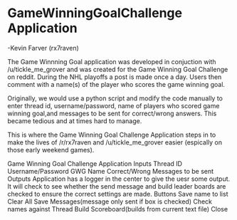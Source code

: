 # GameWinningGoalChallenge Application
-Kevin Farver (rx7raven)

The Game Winnning Goal application was developed in conjuction with /u/tickle_me_grover and was created for the Game Winning Goal Challenge on reddit. During the NHL playoffs a post is made  once a day.  Users then comment with a name(s) of the player who scores the game winning goal.

Originally, we would use a python script and modify the code manually to enter thread id, username/password, name of players who scored game winning goal,and messages to be sent for correct/wrong answers.  This became tedious and at times hard to manage.

This is where the Game Winning Goal Challenge Application steps in to make the lives of /r/rx7raven and /u/tickle_me_grover easier (espically on those early weekend games).

Game Winning Goal Challenge Application
Inputs
	Thread ID
	Username/Password
	GWG Name
	Correct/Wrong Messages to be sent
Outputs
	Application has a logger in the center to give the uesr some output.  It will check to see whether the send message and build leader boards are checked to ensure the correct settings are made.
Buttons
	Save name to list
	Clear All
	Save Messages(message only sent if box is checked)
	Check names against Thread
	Build Scoreboard(builds from current text file)
	Close
